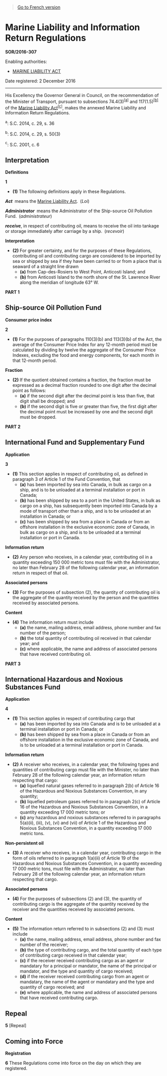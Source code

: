 > [Go to French version](/fr/Règlements/Décrets,%20ordonnances%20et%20règlements%20statutaires/2016/307.md)

# Marine Liability and Information Return Regulations

**SOR/2016-307**

Enabling authorities: 
- [MARINE LIABILITY ACT](/en/Acts/Statutes%20of%20Canada/2001/c.%206.md)

Date registered: 2 December 2016

----------

His Excellency the Governor General in Council, on the recommendation of the Minister of Transport, pursuant to subsections 74.4(3)<sup><a href='#nbp_1139f_tc_4736'>[a]</a></sup> and 117(1.5)<sup><a href='#fn_959e_tc_1819'>[b]</a></sup> of the [Marine Liability Act](/en/Acts/Statutes%20of%20Canada/2001/c.%206.md)<sup><a href='#fn_959e_tc_1820'>[c]</a></sup>, makes the annexed Marine Liability and Information Return Regulations.

<a name='nbp_1139f_tc_4736'><sup>a</sup></a>: S.C. 2014, c. 29, s. 36<br />

<a name='fn_959e_tc_1819'><sup>b</sup></a>: S.C. 2014, c. 29, s. 50(3)<br />

<a name='fn_959e_tc_1820'><sup>c</sup></a>: S.C. 2001, c. 6<br />




## Interpretation



**Definitions**

**1** 

- **(1)** The following definitions apply in these Regulations.

***Act*** means the [Marine Liability Act](/en/Acts/Statutes%20of%20Canada/2001/c.%206.md). (*Loi*)

***Administrator*** means the Administrator of the Ship-source Oil Pollution Fund. (*administrateur*)

***receive***, in respect of contributing oil, means to receive the oil into tankage or storage immediately after carriage by a ship. (*recevoir*)

**Interpretation**

- **(2)** For greater certainty, and for the purposes of these Regulations, contributing oil and contributing cargo are considered to be imported by sea or shipped by sea if they have been carried to or from a place that is seaward of a straight line drawn
	- **(a)** from Cap-des-Rosiers to West Point, Anticosti Island; and
	- **(b)** from Anticosti Island to the north shore of the St. Lawrence River along the meridian of longitude 63° W.




**PART 1** 
## Ship-source Oil Pollution Fund



**Consumer price index**

**2** 

- **(1)** For the purposes of paragraphs 110(3)(b) and 113(3)(b) of the Act, the average of the Consumer Price Index for any 12-month period must be calculated by dividing by twelve the aggregate of the Consumer Price Indexes, excluding the food and energy components, for each month in that 12-month period.

**Fraction**

- **(2)** If the quotient obtained contains a fraction, the fraction must be expressed as a decimal fraction rounded to one digit after the decimal point as follows:
	- **(a)** if the second digit after the decimal point is less than five, that digit shall be dropped; and
	- **(b)** if the second digit is five or greater than five, the first digit after the decimal point must be increased by one and the second digit must be dropped.




**PART 2** 
## International Fund and Supplementary Fund



**Application**

**3** 

- **(1)** This section applies in respect of contributing oil, as defined in paragraph 3 of Article 1 of the Fund Convention, that
	- **(a)** has been imported by sea into Canada, in bulk as cargo on a ship, and is to be unloaded at a terminal installation or port in Canada;
	- **(b)** has been shipped by sea to a port in the United States, in bulk as cargo on a ship, has subsequently been imported into Canada by a mode of transport other than a ship, and is to be unloaded at an installation in Canada; or
	- **(c)** has been shipped by sea from a place in Canada or from an offshore installation in the exclusive economic zone of Canada, in bulk as cargo on a ship, and is to be unloaded at a terminal installation or port in Canada.

**Information return**

- **(2)** Any person who receives, in a calendar year, contributing oil in a quantity exceeding 150 000 metric tons must file with the Administrator, no later than February 28 of the following calendar year, an information return in respect of that oil.

**Associated persons**

- **(3)** For the purposes of subsection (2), the quantity of contributing oil is the aggregate of the quantity received by the person and the quantities received by associated persons.

**Content**

- **(4)** The information return must include
	- **(a)** the name, mailing address, email address, phone number and fax number of the person;
	- **(b)** the total quantity of contributing oil received in that calendar year; and
	- **(c)** where applicable, the name and address of associated persons that have received contributing oil.




**PART 3** 
## International Hazardous and Noxious Substances Fund



**Application**

**4** 

- **(1)** This section applies in respect of contributing cargo that
	- **(a)** has been imported by sea into Canada and is to be unloaded at a terminal installation or port in Canada; or
	- **(b)** has been shipped by sea from a place in Canada or from an offshore installation in the exclusive economic zone of Canada, and is to be unloaded at a terminal installation or port in Canada.

**Information return**

- **(2)** A receiver who receives, in a calendar year, the following types and quantities of contributing cargo must file with the Minister, no later than February 28 of the following calendar year, an information return respecting that cargo:
	- **(a)** liquefied natural gases referred to in paragraph 2(b) of Article 16 of the Hazardous and Noxious Substances Convention, in any quantity;
	- **(b)** liquefied petroleum gases referred to in paragraph 2(c) of Article 16 of the Hazardous and Noxious Substances Convention, in a quantity exceeding 17 000 metric tons; or
	- **(c)** any hazardous and noxious substances referred to in paragraphs 5(a)(ii), (iii), (v), (vi) and (vii) of Article 1 of the Hazardous and Noxious Substances Convention, in a quantity exceeding 17 000 metric tons.

**Non-persistent oil**

- **(3)** A receiver who receives, in a calendar year, contributing cargo in the form of oils referred to in paragraph 1(a)(ii) of Article 19 of the Hazardous and Noxious Substances Convention, in a quantity exceeding 17 000 metric tons, must file with the Administrator, no later than February 28 of the following calendar year, an information return respecting that cargo.

**Associated persons**

- **(4)** For the purposes of subsections (2) and (3), the quantity of contributing cargo is the aggregate of the quantity received by the receiver and the quantities received by associated persons.

**Content**

- **(5)** The information return referred to in subsections (2) and (3) must include
	- **(a)** the name, mailing address, email address, phone number and fax number of the receiver;
	- **(b)** the type of contributing cargo, and the total quantity of each type of contributing cargo received in that calendar year;
	- **(c)** if the receiver received contributing cargo as an agent or mandatary for a principal or mandator, the name of the principal or mandator, and the type and quantity of cargo received;
	- **(d)** if the receiver received contributing cargo from an agent or mandatary, the name of the agent or mandatary and the type and quantity of cargo received; and
	- **(e)** where applicable, the name and address of associated persons that have received contributing cargo.




## Repeal


**5** [Repeal]




## Coming into Force



**Registration**

**6** These Regulations come into force on the day on which they are registered.



